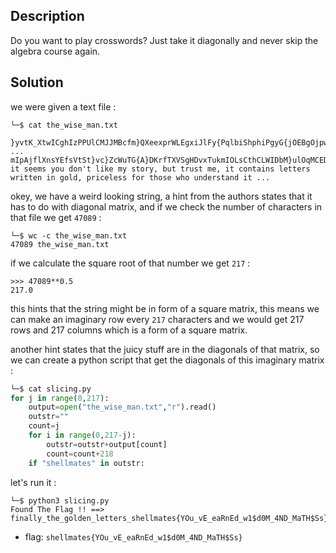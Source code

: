 ## Description

Do you want to play crosswords? Just take it diagonally and never skip the algebra course again.

## Solution

we were given a text file :

```
└─$ cat the_wise_man.txt

}yvtK_XtwICghIzPPUlCMJJMBcfm}QXeexprWLEgxiJlFy{PqlbiShphiPgyG{jOEBgOjpwaTUEhNlHMTbe_fePsrzZozgf
...
mIpAjflXnsYEfsVtSt}vc}ZcWuTG{A}DKrfTXVSgHDvxTukmIOLsCthCLWIDbM}ulOqMCEDKwMeDpzgnfW, it seems you don't like my story, but trust me, it contains letters written in gold, priceless for those who understand it ...
```

okey, we have a weird looking string, a hint from the authors states that it has to do with diagonal matrix, and if we check the number of characters in that file we get `47089` :

```
└─$ wc -c the_wise_man.txt
47089 the_wise_man.txt
```

if we calculate the square root of that number we get `217` :

```
>>> 47089**0.5
217.0
```

this hints that the string might be in form of a square matrix, this means we can make an imaginary row every `217` characters and we would get 217 rows and 217 columns which is a form of a square matrix.

another hint states that the juicy stuff are in the diagonals of that matrix, so we can create a python script that get the diagonals of this imaginary matrix :

```python
└─$ cat slicing.py
for j in range(0,217):
    output=open("the_wise_man.txt","r").read()
    outstr=""
    count=j
    for i in range(0,217-j):
        outstr=outstr+output[count]
        count=count+218
    if "shellmates" in outstr:
```

let's run it :

```
└─$ python3 slicing.py
Found The Flag !! ==> finally_the_golden_letters_shellmates{YOu_vE_eaRnEd_w1$d0M_4ND_MaTH$Ss}_no_needy}WUEnxQ_by
```

- flag: `shellmates{YOu_vE_eaRnEd_w1$d0M_4ND_MaTH$Ss}`
